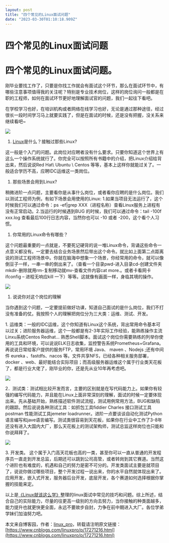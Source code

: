 ```yaml
---
layout: post
title: "四个常见的Linux面试问题"
date: "2023-03-30T01:10:18.909Z"
---
```

四个常见的Linux面试问题
==============

四个常见的Linux面试问题。
===============

刚毕业要找工作了，只要是你找工作就会有面试这个环节，那么在面试环节中，有哪些注意事项值得我的关注呢？特别是专业技术岗位，这样的岗位询问一般都是在职的工程师，如何在面试环节更好地理解面试官的问题，我们一起往下看吧。

在学校学习也好，在培训机构或者网络在线学习也好，无论是通过那种途径，经过很长一段时间学习马上就要实践了，但是在面试的时候，还是没有把握，没关系来继续看吧~

![](https://img2023.cnblogs.com/blog/3116468/202303/3116468-20230330082547065-1591903876.png)

1.  [Linux](https://www.linuxprobe.com/basic-learning-00.html)是什么？接触过那些Linux?

这一般是个入门的问题。此岗位对应聘者没有什么要求。只要你知道这个世界上有这么一个操作系统就行了。你完全可以按照所有书籍中的介绍，把Linux介绍给背出来，然后说说Red Hat\\ Ubuntu \\ Centos 等等，基本上这样你就能过关了。一般适合学历不高，应聘IDC运维这一类岗位。

1.  那些场景会用到Linux?

稍微进阶一点问题，主要看你是从事什么岗位，或者看你应聘的是什么岗位。我们以测试工程师为例，有如下场景会用使用的Linux: 1.如果当项目无法运行了，这个时候我们可以通过命令：ps -ef|grep XXX（进程名称）查看Linux服务上进程有没有正常启动。2.当运行的时候遇到BUG 的时候，我们可以通过命令：tail -100f xxx.log 查看最后100行日志内容，当然你也可以 -10 或者 -200，这个看个人习惯。

1.  你常用的Linux命令有哪些？

这个问题最重要的一点就是，不要死记硬背的说一堆Linux命令，背诵这些命令一点意义都没有。一定要去结合业务场景然后带出这个命令。就比如上面第二点距离说的测试工程师场景中。你就在脑海中想象一个场景，你经常用的命令，就可以像倒豆子一样，一串一串的倒出来了。（查看一个目录pwd-进入目录cd-创建文件夹mkdir-删除就用rm-复制移动就mv-查看文件内容cat more.。或者卡看网卡ifconfig – 进程无响应kill 一下）等等。这就像有画面一样，身临其境的操作。

![](https://img2023.cnblogs.com/blog/3116468/202303/3116468-20230330082547185-87886457.png)

1.  说说你对这个岗位的理解

当你遇到这个问题，一定要提前做好功课，知道自己面试的是什么岗位，我们不打没有准备的仗。我按照个人的理解把岗位分为三大类：运维、测试、开发。

1\. 运维类：一般的IDC运维，这个你知道有Linux这个系统，背出常用命令基本可以过关；进阶服务器运维，这个一般都是有2-3年实际工作经验，能熟练操作主流Linxu系统Centos Redhat… 熟悉Shell脚本。面试这个岗位你需要熟练的列举你使用的工具和环境，可以说说ELK日志收集，监控警告系统Prometheus+Grafana。再说说日常给客户提供的服务FTP，常用环境 Java、 maven 、Nodejs ;还有中间件 eureka 、fastdfs、nacos 等。文件共享NFS，已经各种相关服务部署，docker 、web、最好能结合实际项目；而高级服务器运维这个属于行业类天花板了，都是行业大佬了，刚毕业的你，还是先从业10年再考虑吧。

![](https://img2023.cnblogs.com/blog/3116468/202303/3116468-20230330082547044-563439740.png)

2．测试类：测试相比较开发而言，主要的区别就是在写代码能力上。如果你有较强的编写代码能力，并且能在Linux上面非常深刻的理解，面试的时候一定要体现出来。先从基础开始，熟练描述软件测试流程，测试用例常用方法，BUG和缺陷的跟踪。然后说说各种测试工具：如抓包工具fiddier Charles 接口测试工具postman 性能测试工具jemeter loadrunner。进阶一点要谈谈自动化测试Python语言编写和jave语言编写。测试类很容易到天花板，如果你在行业中工作了3-8年还没有进入大国内大厂，那么天花板上的测试架构师，测试总监这样岗位也只能和你说拜拜了。

![](https://img2023.cnblogs.com/blog/3116468/202303/3116468-20230330082547042-1376663532.png)

3\. 开发类。 这个属于入门高天花板也高的一类，甚至你可以一直从普通的开发程序员一直走到开发总监，后期还可以跳到公司高管，或者转岗到其它赛道。当然这个进阶也有难度的，机遇和自己的努力是密不可分的。开发类面试主要是就项目了，说说你做过哪些项目，整个开发过程一说出来，你的水平自然就体现出来了。应用开发，嵌入式开发，服务器后台开发，底层开发，各个赛道如何选择根据你掌握的技能来定。

以上是[《Linux就该这么学》](https://www.linuxprobe.com/basic-learning-00.html)整理的linux面试中常见的技巧和问题。综上所述，结合自己的实际能力，尽量的往更高一级别的方向去努力，当你接触的种类面越多，能力提升也就更快更全面，永远不要故步自封，力争在前中期进入大厂。各位学弟学妹们加油努力吧。

本文来自博客园，作者：[linux\_pro](https://www.cnblogs.com/linuxpro/)，转载请注明原文链接：[https://www.cnblogs.com/linuxpro/p/17271216.html](https://www.cnblogs.com/linuxpro/p/17271216.html)